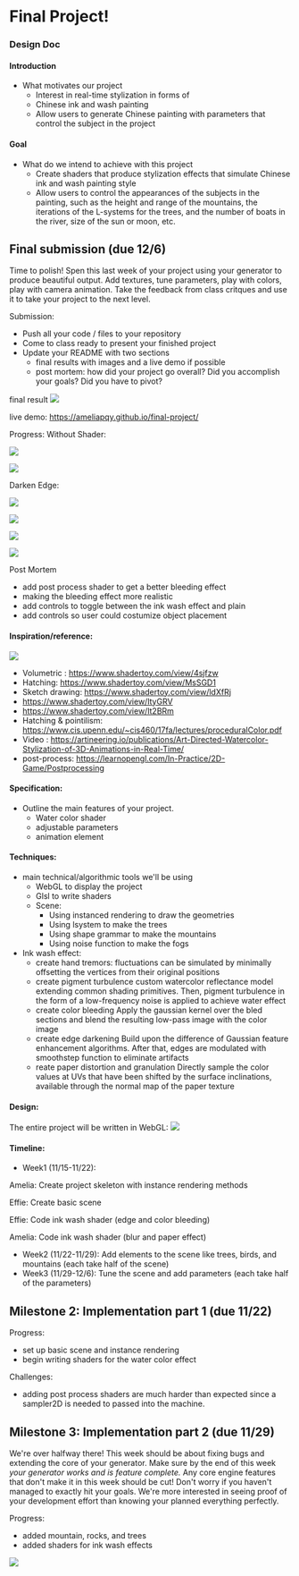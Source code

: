 # Final Project!

### Design Doc

#### Introduction

- What motivates our project
  - Interest in real-time stylization in forms of
  - Chinese ink and wash painting
  - Allow users to generate Chinese painting with parameters that control the subject in the project

#### Goal

- What do we intend to achieve with this project
  - Create shaders that produce stylization effects that simulate Chinese ink and wash painting style
  - Allow users to control the appearances of the subjects in the painting, such as the height and range of the mountains, the iterations of the L-systems for the trees, and the number of boats in the river, size of the sun or moon, etc.

## Final submission (due 12/6)

Time to polish! Spen this last week of your project using your generator to produce beautiful output. Add textures, tune parameters, play with colors, play with camera animation. Take the feedback from class critques and use it to take your project to the next level.

Submission:

- Push all your code / files to your repository
- Come to class ready to present your finished project
- Update your README with two sections
  - final results with images and a live demo if possible
  - post mortem: how did your project go overall? Did you accomplish your goals? Did you have to pivot?

final result ![](final2.png)

live demo: https://ameliapqy.github.io/final-project/

Progress: Without Shader:

![](plain.png)

![](plain2.png)

Darken Edge:

![](darkenEdge.png)

![](prog1.png)

![](prog2.png)

![](final2.png)

Post Mortem

- add post process shader to get a better bleeding effect
- making the bleeding effect more realistic
- add controls to toggle between the ink wash effect and plain
- add controls so user could costumize object placement

#### Inspiration/reference:

![](ref.jpeg)

- Volumetric : https://www.shadertoy.com/view/4sjfzw
- Hatching: https://www.shadertoy.com/view/MsSGD1
- Sketch drawing: https://www.shadertoy.com/view/ldXfRj
- https://www.shadertoy.com/view/ltyGRV
- https://www.shadertoy.com/view/lt2BRm
- Hatching & pointilism: https://www.cis.upenn.edu/~cis460/17fa/lectures/proceduralColor.pdf
- Video : https://artineering.io/publications/Art-Directed-Watercolor-Stylization-of-3D-Animations-in-Real-Time/
- post-process: https://learnopengl.com/In-Practice/2D-Game/Postprocessing

#### Specification:

- Outline the main features of your project.
  - Water color shader
  - adjustable parameters
  - animation element

#### Techniques:

- main technical/algorithmic tools we'll be using
  - WebGL to display the project
  - Glsl to write shaders
  - Scene:
    - Using instanced rendering to draw the geometries
    - Using lsystem to make the trees
    - Using shape grammar to make the mountains
    - Using noise function to make the fogs
- Ink wash effect:
  - create hand tremors: fluctuations can be simulated by minimally offsetting the vertices from their original positions
  - create pigment turbulence custom watercolor reflectance model extending common shading primitives. Then, pigment turbulence in the form of a low-frequency noise is applied to achieve water effect
  - create color bleeding Apply the gaussian kernel over the bled sections and blend the resulting low-pass image with the color image
  - create edge darkening Build upon the difference of Gaussian feature enhancement algorithms. After that, edges are modulated with smoothstep function to eliminate artifacts
  - reate paper distortion and granulation Directly sample the color values at UVs that have been shifted by the surface inclinations, available through the normal map of the paper texture

#### Design:

The entire project will be written in WebGL: ![](diagram.png)

#### Timeline:

- Week1 (11/15-11/22):

Amelia: Create project skeleton with instance rendering methods

Effie: Create basic scene

Effie: Code ink wash shader (edge and color bleeding)

Amelia: Code ink wash shader (blur and paper effect)

- Week2 (11/22-11/29): Add elements to the scene like trees, birds, and mountains (each take half of the scene)
- Week3 (11/29-12/6): Tune the scene and add parameters (each take half of the parameters)

## Milestone 2: Implementation part 1 (due 11/22)

Progress:

- set up basic scene and instance rendering
- begin writing shaders for the water color effect

Challenges:

- adding post process shaders are much harder than expected since a sampler2D is needed to passed into the machine.

## Milestone 3: Implementation part 2 (due 11/29)

We're over halfway there! This week should be about fixing bugs and extending the core of your generator. Make sure by the end of this week _your generator works and is feature complete._ Any core engine features that don't make it in this week should be cut! Don't worry if you haven't managed to exactly hit your goals. We're more interested in seeing proof of your development effort than knowing your planned everything perfectly.

Progress:

- added mountain, rocks, and trees
- added shaders for ink wash effects

![](progress1.png)
